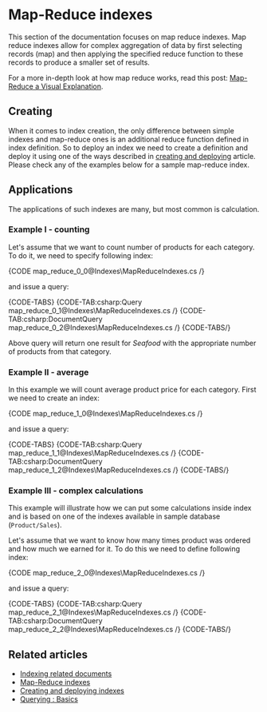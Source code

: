 ﻿# Map-Reduce indexes

This section of the documentation focuses on map reduce indexes. Map reduce indexes allow for complex aggregation of data by first selecting records (map) and then applying the specified reduce function to these records to produce a smaller set of results.

For a more in-depth look at how map reduce works, read this post: [Map-Reduce a Visual Explanation](http://ayende.com/blog/4435/map-reduce-a-visual-explanation).

## Creating

When it comes to index creation, the only difference between simple indexes and map-reduce ones is an additional reduce function defined in index definition. So to deploy an index we need to create a definition and deploy it using one of the ways described in [creating and deploying](../indexes/creating-and-deploying) article. Please check any of the examples below for a sample map-reduce index.

## Applications

The applications of such indexes are many, but most common is calculation.

### Example I - counting

Let's assume that we want to count number of products for each category. To do it, we need to specify following index:

{CODE map_reduce_0_0@Indexes\MapReduceIndexes.cs /}

and issue a query:

{CODE-TABS}
{CODE-TAB:csharp:Query map_reduce_0_1@Indexes\MapReduceIndexes.cs /}
{CODE-TAB:csharp:DocumentQuery map_reduce_0_2@Indexes\MapReduceIndexes.cs /}
{CODE-TABS/}

Above query will return one result for _Seafood_ with the appropriate number of products from that category.

### Example II - average

In this example we will count average product price for each category. First we need to create an index:

{CODE map_reduce_1_0@Indexes\MapReduceIndexes.cs /}

and issue a query:

{CODE-TABS}
{CODE-TAB:csharp:Query map_reduce_1_1@Indexes\MapReduceIndexes.cs /}
{CODE-TAB:csharp:DocumentQuery map_reduce_1_2@Indexes\MapReduceIndexes.cs /}
{CODE-TABS/}

### Example III - complex calculations

This example will illustrate how we can put some calculations inside index and is based on one of the indexes available in sample database (`Product/Sales`).

Let's assume that we want to know how many times product was ordered and how much we earned for it. To do this we need to define following index:

{CODE map_reduce_2_0@Indexes\MapReduceIndexes.cs /}

and issue a query:

{CODE-TABS}
{CODE-TAB:csharp:Query map_reduce_2_1@Indexes\MapReduceIndexes.cs /}
{CODE-TAB:csharp:DocumentQuery map_reduce_2_2@Indexes\MapReduceIndexes.cs /}
{CODE-TABS/}

## Related articles

- [Indexing related documents](../indexes/indexing-related-documents)
- [Map-Reduce indexes](../indexes/map-reduce-indexes)
- [Creating and deploying indexes](../indexes/creating-and-deploying)
- [Querying : Basics](../indexes/querying/basics)

